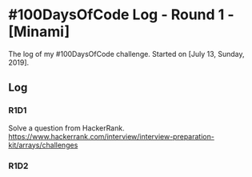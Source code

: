 # #100DaysOfCode Log - Round 1 - [Minami]

The log of my #100DaysOfCode challenge. Started on [July 13, Sunday, 2019].

## Log

### R1D1

Solve a question from HackerRank. https://www.hackerrank.com/interview/interview-preparation-kit/arrays/challenges

### R1D2
